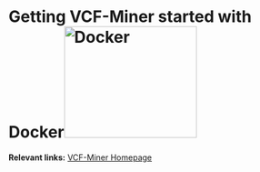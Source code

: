  
 # Getting VCF-Miner started with Docker<img src="http://blog.phusion.nl/wp-content/uploads/2013/11/docker.png" width="233" height="196" alt="Docker">

**Relevant links:**
 [VCF-Miner Homepage](http://bioinformaticstools.mayo.edu/research/vcf-miner/) 
 